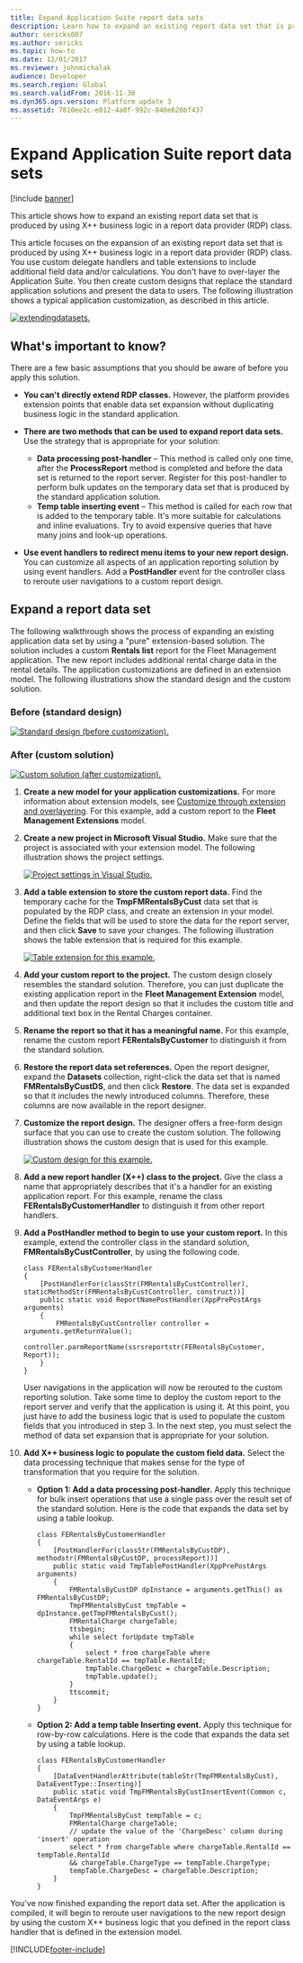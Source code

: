 ```yaml
---
title: Expand Application Suite report data sets
description: Learn how to expand an existing report data set that is produced by using X++ business logic in a report data provider (RDP) class.
author: sericks007
ms.author: sericks
ms.topic: how-to
ms.date: 12/01/2017
ms.reviewer: johnmichalak
audience: Developer
ms.search.region: Global
ms.search.validFrom: 2016-11-30
ms.dyn365.ops.version: Platform update 3
ms.assetid: 7810ee2c-e012-4a0f-992c-840e626bf437
---
```


# Expand Application Suite report data sets

[!include [banner](../includes/banner.md)]

This article shows how to expand an existing report data set that is produced by using X++ business logic in a report data provider (RDP) class.

This article focuses on the expansion of an existing report data set that is produced by using X++ business logic in a report data provider (RDP) class. You use custom delegate handlers and table extensions to include additional field data and/or calculations. You don't have to over-layer the Application Suite. You then create custom designs that replace the standard application solutions and present the data to users. The following illustration shows a typical application customization, as described in this article.

[![extendingdatasets.](./media/extendingdatasets.png)](./media/extendingdatasets.png)

## What's important to know?
There are a few basic assumptions that you should be aware of before you apply this solution.

- **You can't directly extend RDP classes.** However, the platform provides extension points that enable data set expansion without duplicating business logic in the standard application.
- **There are two methods that can be used to expand report data sets.** Use the strategy that is appropriate for your solution:

    - **Data processing post-handler** – This method is called only one time, after the **ProcessReport** method is completed and before the data set is returned to the report server. Register for this post-handler to perform bulk updates on the temporary data set that is produced by the standard application solution.
    - **Temp table inserting event** – This method is called for each row that is added to the temporary table. It's more suitable for calculations and inline evaluations. Try to avoid expensive queries that have many joins and look-up operations.

- **Use event handlers to redirect menu items to your new report design.** You can customize all aspects of an application reporting solution by using event handlers. Add a **PostHandler** event for the controller class to reroute user navigations to a custom report design.

## Expand a report data set
The following walkthrough shows the process of expanding an existing application data set by using a "pure" extension-based solution. The solution includes a custom **Rentals list** report for the Fleet Management application. The new report includes additional rental charge data in the rental details. The application customizations are defined in an extension model. The following illustrations show the standard design and the custom solution.

### Before (standard design)

[![Standard design (before customization).](./media/fleet-extension-rentals-list-before-1024x673.png)](./media/fleet-extension-rentals-list-before.png)

### After (custom solution)

[![Custom solution (after customization).](./media/fleet-extension-rentals-list-after-1024x672.png)](./media/fleet-extension-rentals-list-after.png)

1. **Create a new model for your application customizations.** For more information about extension models, see [Customize through extension and overlayering](../extensibility/customization-overlayering-extensions.md). For this example, add a custom report to the **Fleet Management Extensions** model.
2. **Create a new project in Microsoft Visual Studio.** Make sure that the project is associated with your extension model. The following illustration shows the project settings.

    [![Project settings in Visual Studio.](./media/fleet-extension-vs-project-settings.png)](./media/fleet-extension-vs-project-settings.png)

3. **Add a table extension to store the custom report data.** Find the temporary cache for the **TmpFMRentalsByCust** data set that is populated by the RDP class, and create an extension in your model. Define the fields that will be used to store the data for the report server, and then click **Save** to save your changes. The following illustration shows the table extension that is required for this example.

    [![Table extension for this example.](./media/fleet-extension-table-extension.png)](./media/fleet-extension-table-extension.png)

4. **Add your custom report to the project.** The custom design closely resembles the standard solution. Therefore, you can just duplicate the existing application report in the **Fleet Management Extension** model, and then update the report design so that it includes the custom title and additional text box in the Rental Charges container.
5. **Rename the report so that it has a meaningful name.** For this example, rename the custom report **FERentalsByCustomer** to distinguish it from the standard solution.
6. **Restore the report data set references.** Open the report designer, expand the **Datasets** collection, right-click the data set that is named **FMRentalsByCustDS**, and then click **Restore**. The data set is expanded so that it includes the newly introduced columns. Therefore, these columns are now available in the report designer.
7. **Customize the report design.** The designer offers a free-form design surface that you can use to create the custom solution. The following illustration shows the custom design that is used for this example.

    [![Custom design for this example.](./media/fleet-extension-custom-design.png)](./media/fleet-extension-custom-design.png)

8. **Add a new report handler (X++) class to the project.** Give the class a name that appropriately describes that it's a handler for an existing application report. For this example, rename the class **FERentalsByCustomerHandler** to distinguish it from other report handlers.
9. **Add a PostHandler method to begin to use your custom report.** In this example, extend the controller class in the standard solution, **FMRentalsByCustController**, by using the following code.

    ```xpp
    class FERentalsByCustomerHandler
    {
        [PostHandlerFor(classStr(FMRentalsByCustController), staticMethodStr(FMRentalsByCustController, construct))]
        public static void ReportNamePostHandler(XppPrePostArgs arguments)
        {
            FMRentalsByCustController controller = arguments.getReturnValue();
            controller.parmReportName(ssrsreportstr(FERentalsByCustomer, Report));
        }
    }
    ```

    User navigations in the application will now be rerouted to the custom reporting solution. Take some time to deploy the custom report to the report server and verify that the application is using it. At this point, you just have to add the business logic that is used to populate the custom fields that you introduced in step 3. In the next step, you must select the method of data set expansion that is appropriate for your solution.

10. **Add X++ business logic to populate the custom field data.** Select the data processing technique that makes sense for the type of transformation that you require for the solution.

    - **Option 1: Add a data processing post-handler.** Apply this technique for bulk insert operations that use a single pass over the result set of the standard solution. Here is the code that expands the data set by using a table lookup.

        ```xpp
        class FERentalsByCustomerHandler
        {
            [PostHandlerFor(classStr(FMRentalsByCustDP), methodstr(FMRentalsByCustDP, processReport))]
            public static void TmpTablePostHandler(XppPrePostArgs arguments)
            {
                FMRentalsByCustDP dpInstance = arguments.getThis() as FMRentalsByCustDP;
                TmpFMRentalsByCust tmpTable = dpInstance.getTmpFMRentalsByCust();
                FMRentalCharge chargeTable;
                ttsbegin;
                while select forUpdate tmpTable
                {
                    select * from chargeTable where chargeTable.RentalId == tmpTable.RentalId;
                    tmpTable.ChargeDesc = chargeTable.Description;
                    tmpTable.update();
                }
                ttscommit;
            }
        }
        ```

    - **Option 2: Add a temp table Inserting event.** Apply this technique for row-by-row calculations. Here is the code that expands the data set by using a table lookup.

        ```xpp
        class FERentalsByCustomerHandler
        {
            [DataEventHandlerAttribute(tableStr(TmpFMRentalsByCust), DataEventType::Inserting)]
            public static void TmpFMRentalsByCustInsertEvent(Common c, DataEventArgs e)
            {
                TmpFMRentalsByCust tempTable = c;
                FMRentalCharge chargeTable;
                // update the value of the 'ChargeDesc' column during 'insert' operation
                select * from chargeTable where chargeTable.RentalId == tempTable.RentalId
                && chargeTable.ChargeType == tempTable.ChargeType;
                tempTable.ChargeDesc = chargeTable.Description;
            }
        }
        ```

You've now finished expanding the report data set. After the application is compiled, it will begin to reroute user navigations to the new report design by using the custom X++ business logic that you defined in the report class handler that is defined in the extension model.


[!INCLUDE[footer-include](../../../includes/footer-banner.md)]
